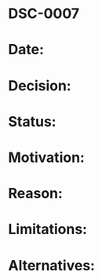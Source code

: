 # DSC-0007
# Date: 
# Decision: 
# Status: 
# Motivation: 
# Reason: 
# Limitations: 
# Alternatives: 
